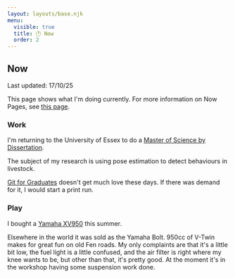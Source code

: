 ```yaml
---
layout: layouts/base.njk
menu:
  visible: true
  title: 🕐 Now
  order: 2
---
```


## Now

Last updated: <time>17/10/25</time>

This page shows what I'm doing currently. For more information on
Now Pages, see
[this page](https://nownownow.com/about).

<div class="grid-parent">

<div>

### Work

I'm returning to the University of Essex to do a
[Master of Science by Dissertation](https://www.essex.ac.uk/postgraduate/research).

The subject of my research is using pose estimation to detect behaviours
in livestock.

[Git for Graduates](https://git-for-graduates.pages.dev/) doesn't get much love
these days. If there was demand for it, I would start a print run.

</div>

<div>

### Play

I bought a 
[Yamaha XV950](https://www.visordown.com/reviews/first-ride/first-ride-yamaha-xv950-review)
this summer.

Elsewhere in the world it was sold as the Yamaha Bolt. 950cc of V-Twin makes for
great fun on old Fen roads. My only complaints are that it's a little bit low,
the fuel light is a little confused, and the air filter is right where my knee
wants to be, but other than that, it's pretty good. At the moment it's in the
workshop having some suspension work done.

</div>
</div>
